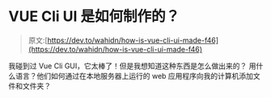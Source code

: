 # VUE Cli UI 是如何制作的？

> 原文:[https://dev.to/wahidn/how-is-vue-cli-ui-made-f46](https://dev.to/wahidn/how-is-vue-cli-ui-made-f46)

我碰到过 Vue Cli GUI，它太棒了！但是我想知道这种东西是怎么做出来的？
用什么语言？他们如何通过在本地服务器上运行的 web 应用程序向我的计算机添加文件和文件夹？